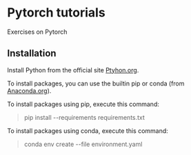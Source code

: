 # Pytorch tutorials

Exercises on Pytorch


## Installation

Install Python from the official site [Ptyhon.org](https://www.python.org/).

To install packages, you can use the builtin pip or conda (from [Anaconda.org](https://anaconda.org/)).

To install packages using pip, execute this command:

> pip install --requirements requirements.txt

To install packages using conda, execute this command:

> conda env create --file environment.yaml